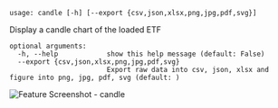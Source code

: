 ```text
usage: candle [-h] [--export {csv,json,xlsx,png,jpg,pdf,svg}]
```

Display a candle chart of the loaded ETF

```
optional arguments:
  -h, --help            show this help message (default: False)
  --export {csv,json,xlsx,png,jpg,pdf,svg}
                        Export raw data into csv, json, xlsx and figure into png, jpg, pdf, svg (default: )
```

<img size="1400" alt="Feature Screenshot - candle" src="https://user-images.githubusercontent.com/85772166/150072306-7ba35b40-49af-4d90-8b42-68bb1c65cdf2.png">